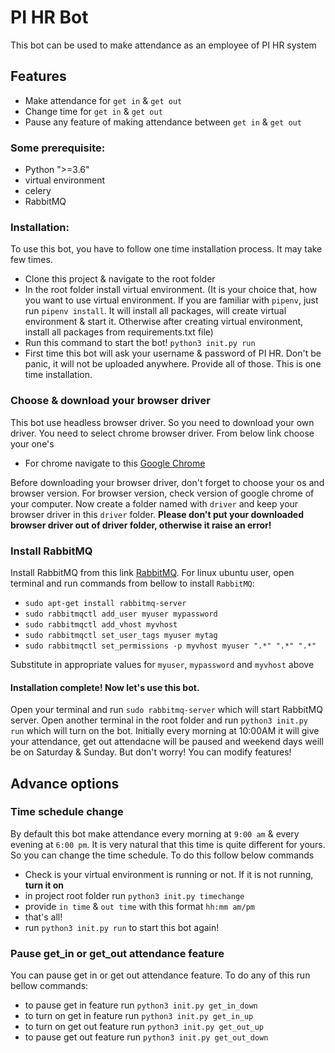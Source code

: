 # PI HR Bot
This bot can be used to make attendance as an employee of PI HR system

## Features
* Make attendance for `get in` & `get out`
* Change time for `get in` & `get out`
* Pause any feature of making attendance between `get in` & `get out`

### Some prerequisite:
* Python ">=3.6"
* virtual environment
* celery
* RabbitMQ

### Installation:
To use this bot, you have to follow one time installation process. It may take few times.

* Clone this project & navigate to the root folder
* In the root folder install virtual environment. (It is your choice that, how you want to use virtual environment. If you are familiar with `pipenv`, just run `pipenv install`. It will install all packages, will create virtual environment & start it. Otherwise after creating virtual environment, install all packages from requirements.txt file)
* Run this command to start the bot! `python3 init.py run`
* First time this bot will ask your username & password of PI HR. Don't be panic, it will not be uploaded anywhere. Provide all of those. This is one time installation.

### Choose & download your browser driver
This bot use headless browser driver. So you need to download your own driver. You need to select chrome browser driver. From below link choose your one's
* For chrome navigate to this [Google Chrome](https://sites.google.com/a/chromium.org/chromedriver/downloads)

Before downloading your browser driver, don't forget to choose your os and browser version. For browser version, check version of google chrome of your computer.
Now create a folder named with `driver` and keep your browser driver in this `driver` folder. **Please don't put your downloaded browser driver out of driver folder, otherwise it raise an error!**

### Install RabbitMQ
Install RabbitMQ from this link [RabbitMQ](https://www.rabbitmq.com/download.html). For linux ubuntu user, open terminal and run commands from bellow to install `RabbitMQ`:
* `sudo apt-get install rabbitmq-server`
* `sudo rabbitmqctl add_user myuser mypassword`
* `sudo rabbitmqctl add_vhost myvhost`
* `sudo rabbitmqctl set_user_tags myuser mytag`
* `sudo rabbitmqctl set_permissions -p myvhost myuser ".*" ".*" ".*"`

Substitute in appropriate values for `myuser`, `mypassword` and `myvhost` above

#### Installation complete! Now let's use this bot.
Open your terminal and run `sudo rabbitmq-server` which will start RabbitMQ server. Open another terminal in the root folder and run `python3 init.py run` which will turn on the bot.
Initially every morning at 10:00AM it will give your attendance, get out attendacne will be paused and weekend days weill be on Saturday & Sunday.
But don't worry! You can modify features! 


## Advance options

### Time schedule change
By default this bot make attendance every morning at `9:00 am` & every evening at `6:00 pm`. It is very natural that this time is quite different for yours. So you can change the time schedule. To do this follow below commands
* Check is your virtual environment is running or not. If it is not running, **turn it on**
* in project root folder run `python3 init.py timechange`
* provide `in time` & `out time` with this format `hh:mm am/pm`
* that's all!
* run `python3 init.py run` to start this bot again!

### Pause get_in or get_out attendance feature
You can pause get in or get out attendance feature. To do any of this run bellow commands:
* to pause get in feature run `python3 init.py get_in_down`
* to turn on get in feature run `python3 init.py get_in_up`
* to turn on get out feature run `python3 init.py get_out_up`
* to pause get out feature run `python3 init.py get_out_down`